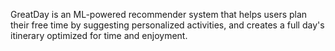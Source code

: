 GreatDay is an ML-powered recommender system that helps users plan their free time by suggesting personalized activities, and creates a full day's itinerary optimized for time and enjoyment.
